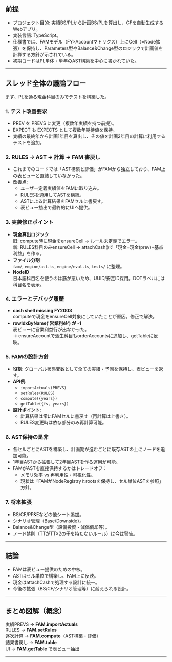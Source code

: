 

## 前提

-   プロジェクト目的:
    実績BS/PLから計画BS/PLを算出し、CFを自動生成するWebアプリ。
-   実装言語: TypeScript。
-   仕様書では、FAMモデル（FY×Accountマトリクス）上にCell（=Node拡張）を保持し、Parameters型やBalance&Change型のロジックで計画値を計算する方針が示されている。
-   初期コードはPL単体・単年のAST構築を中心に書かれていた。

------------------------------------------------------------------------

## スレッド全体の議論フロー

まず、PLを通る現金科目のみでテストを構築した。

### 1. テスト改善要求

-   PREV を PREVS に変更（複数年実績を持つ前提）。
-   EXPECT も EXPECTS として複数年期待値を保持。
-   実績の最終年から計画1年目を算出し、その値を計画2年目の計算に利用するテストを追加。

### 2. RULES → AST → 計算 → FAM 書戻し

-   これまでのコードでは「AST構築と評価」がFAMから独立しており、FAM上の表ビューと直結していなかった。
-   改善点:
    -   ユーザー定義実績値をFAMに取り込み。
    -   RULESを適用してASTを構築。
    -   ASTによる計算結果をFAMセルに書戻す。
    -   表ビュー抽出で最終的にUIへ提供。

### 3. 実装修正ポイント

-   **現金算出ロジック**\
    旧: compute時に現金をensureCell → ルール未定義でエラー。\
    新: RULES科目のみensureCell →
    attachCash()で「現金=現金(prev)+基点利益」を作る。
-   **ファイル分割**\
    `fam/`, `engine/ast.ts`, `engine/eval.ts`, `tests/` に整理。
-   **NodeID**\
    日本語科目名を使うのは筋が悪いため、UUID/安定ID採用。DOTラベルには科目名を表示。

### 4. エラーとデバッグ履歴

-   **cash shell missing FY2003**\
    computeで現金をensureCell対象にしていたことが原因。修正で解決。
-   **rowIdxByName('営業利益') が -1**\
    表ビューに営業利益行が出なかった。\
    → ensureAccountで派生科目もorderAccountsに追加し、getTableに反映。

### 5. FAMの設計方針

-   **役割**:
    グローバル状態変数として全ての実績・予測を保持し、表ビューを返す。
-   **API例**:
    -   `importActuals(PREVS)`
    -   `setRules(RULES)`
    -   `compute({years})`
    -   `getTable({fs, years})`
-   **設計ポイント**:
    -   計算結果は常にFAMセルに書戻す（再計算は上書き）。
    -   RULES変更時は依存部分のみ再計算可能。

### 6. AST保持の是非

-   各セルごとにASTを構築し、計画期が進むごとに既存ASTの上にノードを追加可能。
-   1年目ASTから拡張して2年目ASTを作る運用が可能。
-   FAMがASTを直接保持するかはトレードオフ：
    -   メモリ効率 vs 再利用性・可視化性。
    -   現状は「FAMがNodeRegistryとrootsを保持し、セル単位ASTを参照」方針。

### 7. 将来拡張

-   BS/CF/PP&Eなどの他シート追加。
-   シナリオ管理（Base/Downside）。
-   Balance&Change型（設備投資・減価償却等）。
-   ノード禁則（TTがTT×2の子を持たないルール）は今は警告。

------------------------------------------------------------------------

## 結論

-   FAMは表ビュー提供のための中核。
-   ASTはセル単位で構築し、FAM上に反映。
-   現金はattachCashで処理する設計に統一。
-   今後の拡張（BS/CF/シナリオ管理等）に耐えられる設計。

------------------------------------------------------------------------

## まとめ図解（概念）

実績PREVS → **FAM.importActuals**\
RULES → **FAM.setRules**\
逐次計算 → **FAM.compute**（AST構築・評価）\
結果書戻し → **FAM.table**\
UI → **FAM.getTable** で表ビュー抽出

------------------------------------------------------------------------
